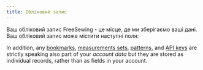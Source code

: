 ```yaml
---
title: Обліковий запис
---
```


Ваш обліковий запис FreeSewing - це місце, де ми зберігаємо ваші дані. Ваш обліковий запис може містити наступні поля:

<ReadMore recurse />

In addition, any [bookmarks](/docs/site/about/site/bookmarks/), [measurements sets](/docs/site/about/site/sets/), [patterns](/docs/site/about/site/patterns/), and [API keys](/docs/site/about/site/apikeys/) are strictly speaking also part of your _account data_ but they are stored as individual records, rather than as fields in your account.
